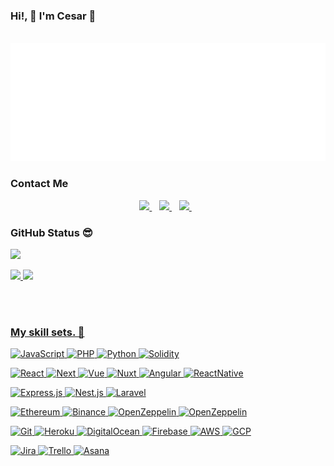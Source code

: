 
<!DOCTYPE html>
<html lang="en">
<head>
  <meta charset="UTF-8">
  <meta http-equiv="X-UA-Compatible" content="IE=edge">
  <meta name="viewport" content="width=device-width, initial-scale=1.0">
  <link rel="stylesheet" href="./styles/main.css">
</head>
<body>

### Hi!, 👋 I'm Cesar 🙂
<div align="center">
	<br>
  <img src="about-me.svg" width="800" height="auto" alt="Click to see the source">
</div>

### **Contact Me**

<p align='center'>
  <a href="https://t.me/cl_jupiter">
    <img src="https://img.shields.io/badge/telegram-26A5E4.svg?&style=for-the-badge&logo=telegram&logoColor=white" />
  </a>&nbsp;&nbsp;
  <a href="https://join.skype.com/invite/dgoMztLd0b00">
    <img src="https://img.shields.io/badge/skype-00AFF0.svg?&style=for-the-badge&logo=skype&logoColor=white" />
  </a>&nbsp;&nbsp;
  <a href="mailto:cesar.lie.dev@gmail.com">
    <img src="https://img.shields.io/badge/gmail-EA4335.svg?&style=for-the-badge&logo=gmail&logoColor=white" />
  </a>&nbsp;&nbsp;
</p>

### GitHub Status 😎

![](https://komarev.com/ghpvc/?username=LucasWongC&color=blueviolet)

<div id='profile-them'><a class='github-status' href='https://github.com/cljupiter'><img width="45%" src='https://github-readme-stats.vercel.app/api?username=cljupiter&show_icons=true&theme=radical' />
<a class='Most-used-languages' href='https://github.com/cljupiter'><img width="45%" id='github-status' src='https://github-readme-stats.vercel.app/api/top-langs/?username=cljupiter&layout=compact' />
</div>

<!-- [![Anurag's GitHub stats](https://github-readme-stats.vercel.app/api?username=LucasWongC&show_icons=true&theme=radical)](https://github.com/LucasWongC)
[![Top Langs](https://github-readme-stats.vercel.app/api/top-langs/?username=LucasWongC&layout=compact)](https://github.com/LucasWongC)  -->
<br/><br/>

### My skill sets. 🧰

![JavaScript](https://img.shields.io/badge/javascript-F7DF1E.svg?style=for-the-badge&logo=javascript&logoColor=white)
![PHP](https://img.shields.io/badge/PHP-777BB4?style=for-the-badge&logo=php&logoColor=white)
![Python](https://img.shields.io/badge/python-3776AB.svg?style=for-the-badge&logo=python&logoColor=white)
![Solidity](https://img.shields.io/badge/solidity-363636?style=for-the-badge&logo=solidity&logoColor=white)


![React](https://img.shields.io/badge/react-61DAFB.svg?style=for-the-badge&logo=react&logoColor=white)
![Next](https://img.shields.io/badge/Next.js-000000.svg?style=for-the-badge&logo=next.js&logoColor=white)
![Vue](https://img.shields.io/badge/Vue.js-4FC08D.svg?style=for-the-badge&logo=vue.js&logoColor=white)
![Nuxt](https://img.shields.io/badge/nuxt-17202C.svg?style=for-the-badge&logo=nuxt.js&logoColor=white)
![Angular](https://img.shields.io/badge/Angular-orange.svg?style=for-the-badge&logo=angular&logoColor=white)
![ReactNative](https://img.shields.io/badge/React%20Native-blue.svg?style=for-the-badge&logo=react&logoColor=white)

![Express.js](https://img.shields.io/badge/express.js-000000.svg?style=for-the-badge&logo=express&logoColor=%white)
![Nest.js](https://img.shields.io/badge/nestjs-E0234E.svg?style=for-the-badge&logo=nestjs&logoColor=white)
![Laravel](https://img.shields.io/badge/laravel-FF2D20.svg?style=for-the-badge&logo=laravel&logoColor=white)

![Ethereum](https://img.shields.io/badge/Ethereum-3C3C3D.svg?style=for-the-badge&logo=ethereum&logoColor=white)
![Binance](https://img.shields.io/badge/binance-F0B90B.svg?style=for-the-badge&logo=binance&logoColor=white)
![OpenZeppelin](https://img.shields.io/badge/OpenZeppelin-4E5EE4.svg?style=for-the-badge&logo=OpenZeppelin&logoColor=white)
![OpenZeppelin](https://img.shields.io/badge/web3-F16822.svg?style=for-the-badge&logo=web3.js&logoColor=white)

![Git](https://img.shields.io/badge/git-F05032.svg?style=for-the-badge&logo=git&logoColor=white)
![Heroku](https://img.shields.io/badge/Heroku-430098.svg?style=for-the-badge&logo=heroku&logoColor=white)
![DigitalOcean](https://img.shields.io/badge/DigitalOcean-0080FF.svg?style=for-the-badge&logo=DigitalOcean&logoColor=white)
![Firebase](https://img.shields.io/badge/firebase-FFCA28.svg?style=for-the-badge&logo=firebase&logoColor=white)
![AWS](https://img.shields.io/badge/aws-232F3E.svg?style=for-the-badge&logo=amazon%20aws&logoColor=white)
![GCP](https://img.shields.io/badge/GCP-yellow.svg?style=for-the-badge&logo=google-cloud&logoColor=white)

![Jira](https://img.shields.io/badge/Jira-0052CC.svg?style=for-the-badge&logo=Jira&logoColor=white)
![Trello](https://img.shields.io/badge/Trello-0052CC.svg?style=for-the-badge&logo=Trello&logoColor=white)
![Asana](https://img.shields.io/badge/Asana-273347.svg?style=for-the-badge&logo=asana&logoColor=white)
</body>
</html>
